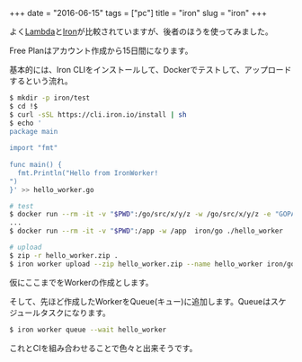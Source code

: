 +++
date = "2016-06-15"
tags =  ["pc"]
title = "iron"
slug = "iron"
+++

よく[Lambda](https://docs.aws.amazon.com/ja_jp/lambda/latest/dg/welcome.html)と[Iron](https://www.iron.io/)が比較されていますが、後者のほうを使ってみました。

Free Planはアカウント作成から15日間になります。

基本的には、Iron CLIをインストールして、Dockerでテストして、アップロードするという流れ。

~~~ bash
$ mkdir -p iron/test
$ cd !$
$ curl -sSL https://cli.iron.io/install | sh
$ echo '
package main
 
import "fmt"
 
func main() {
  fmt.Println("Hello from IronWorker!
")
}' >> hello_worker.go

# test
$ docker run --rm -it -v "$PWD":/go/src/x/y/z -w /go/src/x/y/z -e "GOPATH=/go/src/x/y/z/vendor:/go" iron/go go build -o hello_worker
...
$ docker run --rm -it -v "$PWD":/app -w /app  iron/go ./hello_worker

# upload
$ zip -r hello_worker.zip .
$ iron worker upload --zip hello_worker.zip --name hello_worker iron/go ./hello_worker
~~~


仮にここまでをWorkerの作成とします。

そして、先ほど作成したWorkerをQueue(キュー)に追加します。Queueはスケジュールタスクになります。

``` bash
$ iron worker queue --wait hello_worker
```

これとCIを組み合わせることで色々と出来そうです。
